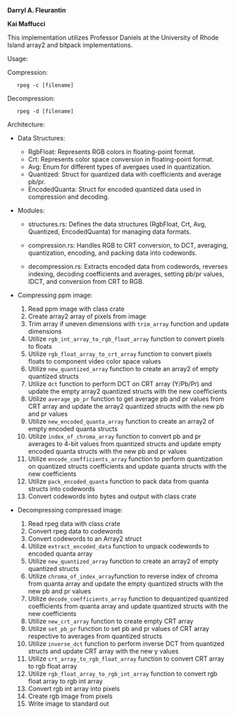 **Darryl A. Fleurantin**

**Kai Maffucci**

This implementation utilizes Professor Daniels at the University of Rhode Island array2 and bitpack implementations.

Usage: 

Compression:

       rpeg -c [filename]

Decompression:

       rpeg -d [filename]
       

Architecture:

- Data Structures:
    - RgbFloat: Represents RGB colors in floating-point format.
    - Crt: Represents color space conversion in floating-point format.
    - Avg: Enum for different types of avergaes used in quantization.
    - Quantized: Struct for quantized data with coefficients and average pb/pr.
    - EncodedQuanta: Struct for encoded quantized data used in compression and decoding.


- Modules:
    - structures.rs: Defines the data structures (RgbFloat, Crt, Avg, Quantized, EncodedQuanta) for managing data formats.

    - compression.rs: Handles RGB to CRT conversion, to DCT, averaging, quantization,  encoding, and packing data into codewords.

    - decompression.rs: Extracts encoded data from codewords, reverses indexing, decoding coefficients and averages, setting pb/pr values, IDCT, and conversion from CRT to RGB.

- Compressing ppm image:
    1. Read ppm image with class crate
    2. Create array2 array of pixels from image
    3. Trim array if uneven dimensions with ``trim_array`` function and update dimensions
    4. Utilize ``rgb_int_array_to_rgb_float_array`` function to convert pixels to floats
    5. Utilize ``rgb_float_array_to_crt_array`` function to convert pixels floats to component video color space values
    6. Utilize ``new_quantized_array`` function to create an array2 of empty quantized structs
    7. Utilize ``dct`` function to perform DCT on CRT array (Y/Pb/Pr) and update the empty array2 quantized structs with the new coefficients
    8. Utilize ``average_pb_pr`` function to get average pb and pr values from CRT array and update the array2 quantized structs with the new pb and pr values
    9. Utilize ``new_encoded_quanta_array`` function to create an array2 of empty encoded quanta structs
    10. Utilize ``index_of_chroma_array`` function to convert pb and pr averages to 4-bit values from quantized structs and update empty encoded quanta structs with the new pb and pr values
    11. Utilize ``encode_coefficients_array`` function to perform quantization on quantized structs coefficients and update quanta structs with the new coefficients
    12. Utilize ``pack_encoded_quanta`` function to pack data from quanta structs into codewords
    13. Convert codewords into bytes and output with class crate

- Decompressing compressed image:
    1. Read rpeg data with class crate
    2. Convert rpeg data to codewords
    3. Convert codewords to an Array2 struct
    4. Utilize ``extract_encoded_data`` function to unpack codewords to encoded quanta array
    5. Utilize ``new_quantized_array`` function to create an array2 of empty quantized structs
    6. Utilize ``chroma_of_index_array``function to reverse index of chroma from quanta array and update the empty quantized structs with the new pb and pr values
    7. Utilize ``decode_coefficients_array`` function to dequantized quantized coefficients from quanta array and update quantized structs with the new coefficients
    8. Utilize ``new_crt_array`` function to create empty CRT array
    9. Utilize ``set_pb_pr`` function to set pb and pr values of CRT array respective to averages from quantized structs
    10. Utilize ``inverse_dct`` function to perform inverse DCT from quantized structs and update CRT array with the new y values
    11. Utilize ``crt_array_to_rgb_float_array`` function to convert CRT array to rgb float array
    12. Utilize ``rgb_float_array_to_rgb_int_array`` function to convert rgb float array to rgb int array
    13. Convert rgb int array into pixels
    14. Create rgb image from pixels
    15. Write image to standard out
